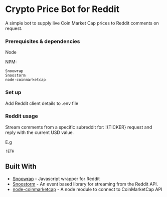 # Crypto Price Bot for Reddit

A simple bot to supply live Coin Market Cap prices to Reddit comments on request.


### Prerequisites & dependencies

Node

NPM:
```
Snoowrap
Snoostorm
node-coinmarketcap
```

### Set up
Add Reddit client details to .env file

### Reddit usage

Stream comments from a specific subreddit for: !{TICKER} request and reply with the current USD value.

E.g
```
!ETH
```

## Built With

* [Snoowrap](https://github.com/not-an-aardvark/snoowrap) - Javascript wrapper for Reddit
* [Snoostorm](https://github.com/MayorMonty/Snoostorm) - An event based library for streaming from the Reddit API.
* [node-coinmarketcap](https://github.com/Aex12/node-coinmarketcap) - A node module to connect to CoinMarketCap API


